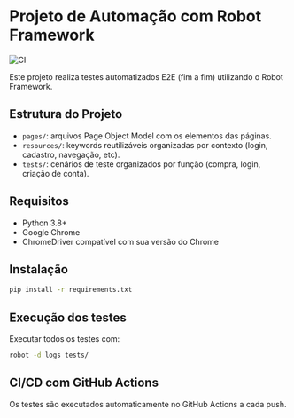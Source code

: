 # Projeto de Automação com Robot Framework
![CI](https://github.com/Isaque2206/automacao-robotframework/actions/workflows/robot-ci.yml/badge.svg)

Este projeto realiza testes automatizados E2E (fim a fim) utilizando o Robot Framework.

## Estrutura do Projeto

- `pages/`: arquivos Page Object Model com os elementos das páginas.
- `resources/`: keywords reutilizáveis organizadas por contexto (login, cadastro, navegação, etc).
- `tests/`: cenários de teste organizados por função (compra, login, criação de conta).

## Requisitos

- Python 3.8+
- Google Chrome
- ChromeDriver compatível com sua versão do Chrome

## Instalação

```bash
pip install -r requirements.txt
```

## Execução dos testes

Executar todos os testes com:

```bash
robot -d logs tests/
```

## CI/CD com GitHub Actions

Os testes são executados automaticamente no GitHub Actions a cada push.

<!-- Teste CI -->
